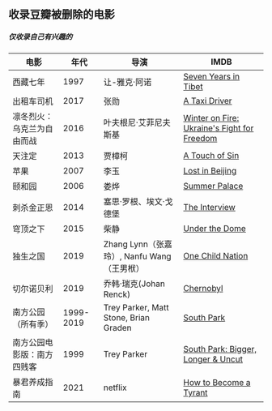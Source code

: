 ## 收录豆瓣被删除的电影
##### 仅收录自己有兴趣的
电影|年代|导演|IMDB
---|---|---|---
西藏七年|1997|让-雅克·阿诺|[Seven Years in Tibet](https://www.imdb.com/title/tt0120102/)
出租车司机|2017|张勋|[A Taxi Driver](https://www.imdb.com/title/tt6878038/)
凛冬烈火：乌克兰为自由而战|2016|叶夫根尼·艾菲尼夫斯基|[Winter on Fire: Ukraine's Fight for Freedom](https://www.imdb.com/title/tt4908644/)
天注定|2013|贾樟柯|[A Touch of Sin](https://www.imdb.com/title/tt2852400/)
苹果|2007|李玉|[Lost in Beijing](https://www.imdb.com/title/tt0949489/)
颐和园|2006|娄烨|[Summer Palace](https://www.imdb.com/title/tt0794374/)
刺杀金正恩|2014|塞思·罗根、埃文·戈德堡|[The Interview](https://www.imdb.com/title/tt2788710/)
穹顶之下|2015|柴静|[Under the Dome](https://www.imdb.com/title/tt4495750)
独生之国|2019|Zhang Lynn（张嘉玲）, Nanfu Wang（王男栿）|[One Child Nation](https://www.imdb.com/title/tt8923482/)
切尔诺贝利|2019|乔韩·瑞克(Johan Renck)|[Chernobyl](https://www.imdb.com/title/tt7366338/)
南方公园（所有季）|1999-2019|Trey Parker, Matt Stone, Brian Graden|[South Park](https://www.imdb.com/title/tt0121955/)
南方公园电影版：南方四贱客|1999|Trey Parker|[South Park: Bigger, Longer & Uncut](https://www.imdb.com/title/tt0158983/)
暴君养成指南|2021|netflix|[How to Become a Tyrant](https://www.imdb.com/title/tt14832996/)
